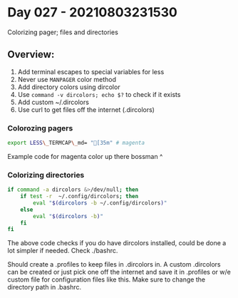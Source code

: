 # Day 027 - 20210803231530

Colorizing pager; files and directories

## Overview:

1. Add terminal escapes to special variables for less
 1. Never use `MANPAGER` color method
1. Add directory colors using dircolor
 1. Use `command -v dircolors; echo $?` to check if it exists
1. Add custom ~/.dircolors
 1. Use curl to get files off the internet (.dircolors)


### Colorozing pagers

```sh
export LESS\_TERMCAP\_md= "[35m" # magenta
```

Example code for magenta color up there bossman ^

### Colorizing directories

```sh
if command -a dircolors &>/dev/null; then
	if test -r  ~/.config/dircolors; then
		eval "$(dircolors -b ~/.config/dircolors)"
	else
		eval "$(dircolors -b)"
	fi
fi
```

The above code checks if you do have dircolors installed, could be done a lot
simpler if needed. Check ./bashrc.

Should create a .profiles to keep files in .dircolors in. A custom .dircolors
can be created or just pick one off the internet and save it in .profiles or 
w/e custom file for configuration files like this. Make sure to change the 
directory path in .bashrc.

